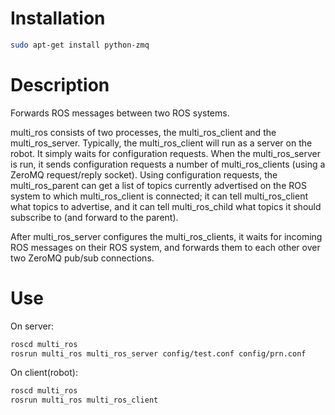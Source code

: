 Installation
==========

```bash
sudo apt-get install python-zmq
```

Description
==========

Forwards ROS messages between two ROS systems.

multi_ros consists of two processes, the multi_ros_client and the
multi_ros_server. Typically, the multi_ros_client will run as a server on the
robot. It simply waits for configuration requests. When the
multi_ros_server is run, it sends configuration requests a number of multi_ros_clients
(using a ZeroMQ request/reply socket). Using configuration requests,
the multi_ros_parent can get a list of topics currently advertised on the
ROS system to which multi_ros_client is connected; it can tell multi_ros_client what
topics to advertise, and it can tell multi_ros_child what topics it should
subscribe to (and forward to the parent).

After multi_ros_server configures the multi_ros_clients, it waits for
incoming ROS messages on their ROS system, and forwards them to each
other over two ZeroMQ pub/sub connections.

Use
=======

On server:
```bash
roscd multi_ros
rosrun multi_ros multi_ros_server config/test.conf config/prn.conf
```

On client(robot):
```bash
roscd multi_ros
rosrun multi_ros multi_ros_client
```
